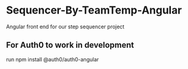 # Sequencer-By-TeamTemp-Angular
Angular front end for our step sequencer project

## For Auth0 to work in development
run npm install @auth0/auth0-angular

